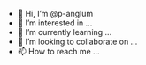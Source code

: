 - 👋 Hi, I’m @p-anglum
- 👀 I’m interested in ...
- 🌱 I’m currently learning ...
- 💞️ I’m looking to collaborate on ...
- 📫 How to reach me ...

<!---
p-anglum/p-anglum is a ✨ special ✨ repository because its `README.md` (this file) appears on your GitHub profile.
You can click the Preview link to take a look at your changes.
--->
